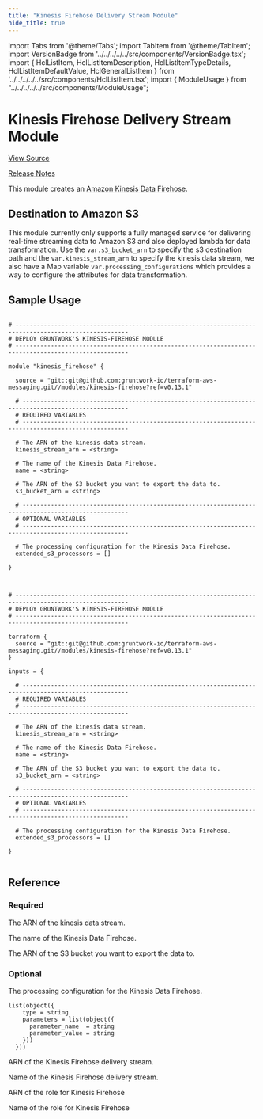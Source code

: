 ```yaml
---
title: "Kinesis Firehose Delivery Stream Module"
hide_title: true
---
```


import Tabs from '@theme/Tabs';
import TabItem from '@theme/TabItem';
import VersionBadge from '../../../../../src/components/VersionBadge.tsx';
import { HclListItem, HclListItemDescription, HclListItemTypeDetails, HclListItemDefaultValue, HclGeneralListItem } from '../../../../../src/components/HclListItem.tsx';
import { ModuleUsage } from "../../../../../src/components/ModuleUsage";

<VersionBadge repoTitle="AWS Messaging" version="0.13.1" lastModifiedVersion="0.13.0"/>

# Kinesis Firehose Delivery Stream Module

<a href="https://github.com/gruntwork-io/terraform-aws-messaging/tree/v0.13.1/modules/kinesis-firehose" className="link-button" title="View the source code for this module in GitHub.">View Source</a>

<a href="https://github.com/gruntwork-io/terraform-aws-messaging/releases/tag/v0.13.0" className="link-button" title="Release notes for only versions which impacted this module.">Release Notes</a>

This module creates
an [Amazon Kinesis Data Firehose](https://docs.aws.amazon.com/firehose/latest/dev/what-is-this-service.html).

## Destination to Amazon S3

This module currently only supports a fully managed service for delivering real-time streaming data to Amazon S3 and
also deployed lambda for data transformation. Use the `var.s3_bucket_arn` to specify the s3 destination path and
the `var.kinesis_stream_arn` to specify the kinesis data stream, we also have a Map variable
`var.processing_configurations` which provides a way to configure the attributes for data transformation.

## Sample Usage

<Tabs>
<TabItem value="terraform" label="Terraform" default>

```hcl title="main.tf"

# ------------------------------------------------------------------------------------------------------
# DEPLOY GRUNTWORK'S KINESIS-FIREHOSE MODULE
# ------------------------------------------------------------------------------------------------------

module "kinesis_firehose" {

  source = "git::git@github.com:gruntwork-io/terraform-aws-messaging.git//modules/kinesis-firehose?ref=v0.13.1"

  # ----------------------------------------------------------------------------------------------------
  # REQUIRED VARIABLES
  # ----------------------------------------------------------------------------------------------------

  # The ARN of the kinesis data stream.
  kinesis_stream_arn = <string>

  # The name of the Kinesis Data Firehose.
  name = <string>

  # The ARN of the S3 bucket you want to export the data to.
  s3_bucket_arn = <string>

  # ----------------------------------------------------------------------------------------------------
  # OPTIONAL VARIABLES
  # ----------------------------------------------------------------------------------------------------

  # The processing configuration for the Kinesis Data Firehose.
  extended_s3_processors = []

}


```

</TabItem>
<TabItem value="terragrunt" label="Terragrunt" default>

```hcl title="terragrunt.hcl"

# ------------------------------------------------------------------------------------------------------
# DEPLOY GRUNTWORK'S KINESIS-FIREHOSE MODULE
# ------------------------------------------------------------------------------------------------------

terraform {
  source = "git::git@github.com:gruntwork-io/terraform-aws-messaging.git//modules/kinesis-firehose?ref=v0.13.1"
}

inputs = {

  # ----------------------------------------------------------------------------------------------------
  # REQUIRED VARIABLES
  # ----------------------------------------------------------------------------------------------------

  # The ARN of the kinesis data stream.
  kinesis_stream_arn = <string>

  # The name of the Kinesis Data Firehose.
  name = <string>

  # The ARN of the S3 bucket you want to export the data to.
  s3_bucket_arn = <string>

  # ----------------------------------------------------------------------------------------------------
  # OPTIONAL VARIABLES
  # ----------------------------------------------------------------------------------------------------

  # The processing configuration for the Kinesis Data Firehose.
  extended_s3_processors = []

}


```

</TabItem>
</Tabs>




## Reference

<Tabs>
<TabItem value="inputs" label="Inputs" default>

### Required

<HclListItem name="kinesis_stream_arn" requirement="required" type="string">
<HclListItemDescription>

The ARN of the kinesis data stream.

</HclListItemDescription>
</HclListItem>

<HclListItem name="name" requirement="required" type="string">
<HclListItemDescription>

The name of the Kinesis Data Firehose.

</HclListItemDescription>
</HclListItem>

<HclListItem name="s3_bucket_arn" requirement="required" type="string">
<HclListItemDescription>

The ARN of the S3 bucket you want to export the data to.

</HclListItemDescription>
</HclListItem>

### Optional

<HclListItem name="extended_s3_processors" requirement="optional" type="list(object(…))">
<HclListItemDescription>

The processing configuration for the Kinesis Data Firehose.

</HclListItemDescription>
<HclListItemTypeDetails>

```hcl
list(object({
    type = string
    parameters = list(object({
      parameter_name  = string
      parameter_value = string
    }))
  }))
```

</HclListItemTypeDetails>
<HclListItemDefaultValue defaultValue="[]"/>
</HclListItem>

</TabItem>
<TabItem value="outputs" label="Outputs">

<HclListItem name="kinesis_firehose_arn">
<HclListItemDescription>

ARN of the Kinesis Firehose delivery stream.

</HclListItemDescription>
</HclListItem>

<HclListItem name="kinesis_firehose_name">
<HclListItemDescription>

Name of the Kinesis Firehose delivery stream.

</HclListItemDescription>
</HclListItem>

<HclListItem name="kinesis_firehose_role_arn">
<HclListItemDescription>

ARN of the role for Kinesis Firehose

</HclListItemDescription>
</HclListItem>

<HclListItem name="kinesis_firehose_role_name">
<HclListItemDescription>

Name of the role for Kinesis Firehose

</HclListItemDescription>
</HclListItem>

</TabItem>
</Tabs>

<!-- ##DOCS-SOURCER-START
{
  "originalSources": [
    "https://github.com/gruntwork-io/terraform-aws-messaging/tree/v0.13.1/modules/kinesis-firehose/readme.md",
    "https://github.com/gruntwork-io/terraform-aws-messaging/tree/v0.13.1/modules/kinesis-firehose/variables.tf",
    "https://github.com/gruntwork-io/terraform-aws-messaging/tree/v0.13.1/modules/kinesis-firehose/outputs.tf"
  ],
  "sourcePlugin": "module-catalog-api",
  "hash": "777f5c5567b0b4d699499da9fe90a5f7"
}
##DOCS-SOURCER-END -->
